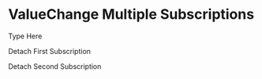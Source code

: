 ValueChange Multiple Subscriptions
==================================

Type Here

Detach First Subscription

Detach Second Subscription
